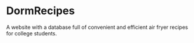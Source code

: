 # DormRecipes
A website with a database full of convenient and efficient air fryer recipes for college students.
